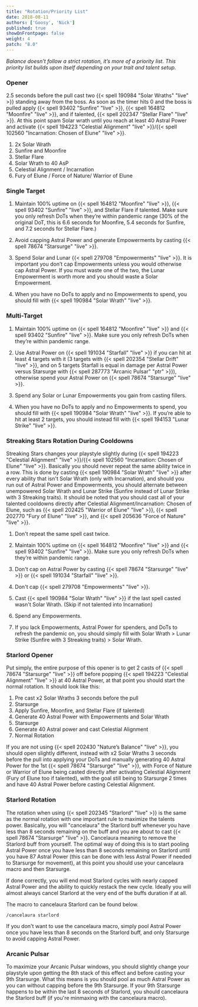 ```yaml
---
title: "Rotation/Priority List"
date: 2018-08-11
authors: ['Goosy', 'Nick']
published: true
showOnFrontpage: false
weight: 4
patch: "8.0"
---
```


*Balance doesn’t follow a strict rotation, it’s more of a priority list. This priority list builds upon itself depending on your trait and talent setup.*

### Opener

2.5 seconds before the pull cast two {{< spell 190984 "Solar Wraths" "live" >}} standing away from the boss. As soon as the timer hits 0 and the boss is pulled apply {{< spell 93402 "Sunfire" "live" >}}, {{< spell 164812 "Moonfire" "live" >}}, and if talented, {{< spell 202347 "Stellar Flare" "live" >}}. At this point spam Solar wrath until you reach at least 40 Astral Power and activate {{< spell 194223 "Celestial Alignment" "live" >}}/{{< spell 102560 "Incarnation: Chosen of Elune" "live" >}}.

1. 2x Solar Wrath
2. Sunfire and Moonfire
3. Stellar Flare
4. Solar Wrath to 40 AsP
5. Celestial Alignment / Incarnation
6. Fury of Elune / Force of Nature/ Warrior of Elune

### Single Target

1. Maintain 100% uptime on {{< spell 164812 "Moonfire" "live" >}}, {{< spell 93402 "Sunfire" "live" >}}, and Stellar Flare if talented. Make sure you only refresh DoTs when they’re within pandemic range (30% of the original DoT, this is 6.6 seconds for Moonfire, 5.4 seconds for Sunfire, and 7.2 seconds for Stellar Flare.)

2. Avoid capping Astral Power and generate Empowerments by casting {{< spell 78674 "Starsurge" "live" >}}.

3. Spend Solar and Lunar {{< spell 279708 "Empowerments" "live" >}}. It is important you don’t cap Empowerments unless you would otherwise cap Astral Power. If you must waste one of the two, the Lunar Empowerment is worth more and you should waste a Solar Empowerment.

4. When you have no DoTs to apply and no Empowerments to spend, you should fill with {{< spell 190984 "Solar Wrath" "live" >}}.

### Multi-Target

1. Maintain 100% uptime on {{< spell 164812 "Moonfire" "live" >}} and {{< spell 93402 "Sunfire" "live" >}}. Make sure you only refresh DoTs when they’re within pandemic range.

2. Use Astral Power on {{< spell 191034 "Starfall" "live" >}} if you can hit at least 4 targets with it (3 targets with {{< spell 202354 "Stellar Drift" "live" >}}, and on 5 targets Starfall is equal in damage per Astral Power versus Starsurge with {{< spell 287773 "Arcanic Pulsar" "ptr" >}}), otherwise spend your Astral Power on {{< spell 78674 "Starsurge" "live" >}}.

3. Spend any Solar or Lunar Empowerments you gain from casting fillers.

4. When you have no DoTs to apply and no Empowerments to spend, you should fill with {{< spell 190984 "Solar Wrath" "live" >}}. If you’re able to hit at least 2 targets, you should instead fill with {{< spell 194153 "Lunar Strike" "live" >}}.

### Streaking Stars Rotation During Cooldowns

Streaking Stars changes your playstyle slightly during {{< spell 194223 "Celestial Alignment" "live" >}}/{{< spell 102560 "Incarnation: Chosen of Elune" "live" >}}. Basically you should never repeat the same ability twice in a row. This is done by casting {{< spell 190984 "Solar Wrath" "live" >}} after every ability that isn't Solar Wrath (only with Incarnation), and should you run out of Astral Power and Empowerments, you should alternate between unempowered Solar Wrath and Lunar Strike (Sunfire instead of Lunar Strike with 3 Streaking traits). It should be noted that you should cast all of your talented cooldowns directly after Celestial Alignment/Incarnation: Chosen of Elune, such as {{< spell 202425 "Warrior of Elune" "live" >}}, {{< spell 202770 "Fury of Elune" "live" >}}, and {{< spell 205636 "Force of Nature" "live" >}}.

1. Don't repeat the same spell cast twice.

2. Maintain 100% uptime on {{< spell 164812 "Moonfire" "live" >}} and {{< spell 93402 "Sunfire" "live" >}}. Make sure you only refresh DoTs when they’re within pandemic range.

3. Don't cap on Astral Power by casting {{< spell 78674 "Starsurge" "live" >}} or {{< spell 191034 "Starfall" "live" >}}.

4. Don't cap {{< spell 279708 "Empowerments" "live" >}}.

5. Cast {{< spell 190984 "Solar Wrath" "live" >}} if the last spell casted wasn't Solar Wrath. (Skip if not talented into Incarnation)

6. Spend any Empowerments.

7. If you lack Empowerments, Astral Power for spenders, and DoTs to refresh the pandemic on, you should simply fill with Solar Wrath > Lunar Strike (Sunfire with 3 Streaking traits) > Solar Wrath.

### Starlord Opener

Put simply, the entire purpose of this opener is to get 2 casts of {{< spell 78674 "Starsurge" "live" >}} off before popping {{< spell 194223 "Celestial Alignment" "live" >}} at 40 Astral Power, at that point you should start the normal rotation. It should look like this:

1. Pre cast x2 Solar Wraths 3 seconds before the pull
2. Starsurge
3. Apply Sunfire, Moonfire, and Stellar Flare (if talented)
4. Generate 40 Astral Power with Empowerments and Solar Wrath
5. Starsurge
6. Generate 40 Astral power and cast Celestial Alignment
7. Normal Rotation

If you are not using {{< spell 202430 "Nature’s Balance" "live" >}}, you should open slightly different, instead with x2 Solar Wraths 3 seconds before the pull into applying your DoTs and manually generating 40 Astral Power for the 1st {{< spell 78674 "Starsurge" "live" >}}, with Force of Nature or Warrior of Elune being casted directly after activating Celestial Alignment (Fury of Elune too if talented), with the goal still being to Starsurge 2 times and have 40 Astral Power before casting Celestial Alignment.

### Starlord Rotation

The rotation when using {{< spell 202345 "Starlord" "live" >}} is the same as the normal rotation with one important rule to maximize the talents power. Basically, you will "cancelaura" the Starlord buff whenever you have less than 8 seconds remaining on the buff and you are about to cast {{< spell 78674 "Starsurge" "live" >}}. Cancelaura meaning to remove the Starlord buff from yourself. The optimal way of doing this is to start pooling Astral Power once you have less than 8 seconds remaining on Starlord until you have 87 Astral Power (this can be done with less Astral Power if needed to Starsurge for movement), at this point you should use your cancelaura macro and then Starsurge. 

If done correctly, you will end most Starlord cycles with nearly capped Astral Power and the ability to quickly restack the new cycle. Ideally you will almost always cancel Starlord at the very end of the buffs duration if at all. 

The macro to cancelaura Starlord can be found below.

```
/cancelaura starlord
```

If you don't want to use the cancelaura macro, simply pool Astral Power once you have less than 8 seconds on the Starlord buff, and only Starsurge to avoid capping Astral Power.

### Arcanic Pulsar

To maximize your Arcanic Pulsar windows, you should slightly change your playstyle upon getting the 8th stack of this effect and before casting your 9th Starsurge. What this means is you should pool as much Astral Power as you can without capping before the 9th Starsurge. If your 9th Starsurge happens to be within the last 8 seconds of Starlord, you should cancelaura the Starlord buff (if you're minmaxing with the cancelaura macro). 
